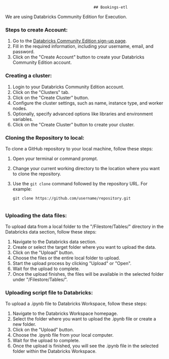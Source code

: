                                            ## Bookings-etl

We are using Databricks Community Edition for Execution.

### Steps to create Account:
1. Go to the [Databricks Community Edition sign-up page](https://databricks.com/try-databricks).
2. Fill in the required information, including your username, email, and password.
3. Click on the "Create Account" button to create your Databricks Community Edition account.


### Creating a cluster:
1. Login to your Databricks Community Edition account.
2. Click on the "Clusters" tab.
3. Click on the "Create Cluster" button.
4. Configure the cluster settings, such as name, instance type, and worker nodes.
5. Optionally, specify advanced options like libraries and environment variables.
6. Click on the "Create Cluster" button to create your cluster.

### Cloning the Repository to local:
To clone a GitHub repository to your local machine, follow these steps:

1. Open your terminal or command prompt.
2. Change your current working directory to the location where you want to clone the repository.
3. Use the `git clone` command followed by the repository URL. For example:

   ```shell
   git clone https://github.com/username/repository.git


### Uploading the data files:
To upload data from a local folder to the "/Filestore/Tables/" directory in the Databricks data section, follow these steps:

1. Navigate to the Databricks data section.
2. Create or select the target folder where you want to upload the data.
3. Click on the "Upload" button.
4. Choose the files or the entire local folder to upload.
5. Start the upload process by clicking "Upload" or "Open".
6. Wait for the upload to complete.
7. Once the upload finishes, the files will be available in the selected folder under "/Filestore/Tables/".

### Uploading script file to Databricks:
To upload a .ipynb file to Databricks Workspace, follow these steps:

1. Navigate to the Databricks Workspace homepage.
2. Select the folder where you want to upload the .ipynb file or create a new folder.
3. Click on the "Upload" button.
4. Choose the .ipynb file from your local computer.
5. Wait for the upload to complete.
6. Once the upload is finished, you will see the .ipynb file in the selected folder within the Databricks Workspace.

### 












